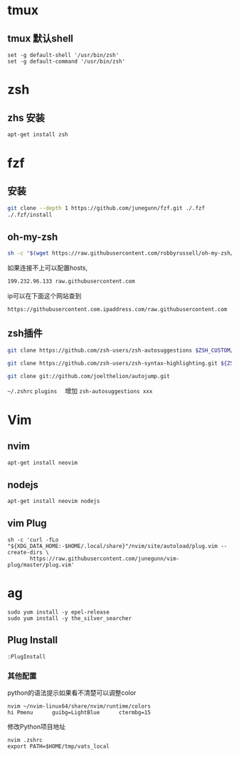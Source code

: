 # tmux 
## tmux 默认shell
```
set -g default-shell '/usr/bin/zsh'
set -g default-command '/usr/bin/zsh'
```

# zsh
## zhs 安装
```bash
apt-get install zsh
```

# fzf
## 安装
```bash
git clone --depth 1 https://github.com/junegunn/fzf.git ./.fzf
./.fzf/install
```

## oh-my-zsh
```bash
sh -c "$(wget https://raw.githubusercontent.com/robbyrussell/oh-my-zsh/master/tools/install.sh -O -)"
```

如果连接不上可以配置hosts,
```bash
199.232.96.133 raw.githubusercontent.com
```

ip可以在下面这个网站查到
```bash
https://githubusercontent.com.ipaddress.com/raw.githubusercontent.com
```

## zsh插件
```bash
git clone https://github.com/zsh-users/zsh-autosuggestions $ZSH_CUSTOM/plugins/zsh-autosuggestions

git clone https://github.com/zsh-users/zsh-syntax-highlighting.git ${ZSH_CUSTOM:-~/.oh-my-zsh/custom}/plugins/zsh-syntax-highlighting

git clone git://github.com/joelthelion/autojump.git
```

`~/.zshrc`  `plugins  ` 增加  `zsh-autosuggestions xxx`


# Vim
## nvim

```bash
apt-get install neovim
```

## nodejs
```bash
apt-get install neovim nodejs
```

## vim Plug
```
sh -c 'curl -fLo "${XDG_DATA_HOME:-$HOME/.local/share}"/nvim/site/autoload/plug.vim --create-dirs \
       https://raw.githubusercontent.com/junegunn/vim-plug/master/plug.vim'
```
# ag
```
sudo yum install -y epel-release
sudo yum install -y the_silver_searcher
```

## Plug Install
```vim
:PlugInstall
```


### 其他配置

python的语法提示如果看不清楚可以调整color
```
nvim ~/nvim-linux64/share/nvim/runtime/colors 
hi Pmenu      guibg=LightBlue      ctermbg=15
```

修改Python项目地址
```
nvim .zshrc
export PATH=$HOME/tmp/vats_local
```
